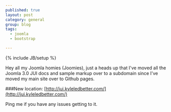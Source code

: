 ```yaml
---
published: true
layout: post
category: general
group: blog
tags: 
  - joomla
  - bootstrap

---
```


{% include JB/setup %}

Hey all my Joomla homies (Joomies), just a heads up that I've moved all the Joomla 3.0 JUI docs and sample markup over to a subdomain since I've moved my main site over to Github pages.

###New location:
[http://jui.kyleledbetter.com/](http://jui.kyleledbetter.com/)

Ping me if you have any issues getting to it.

